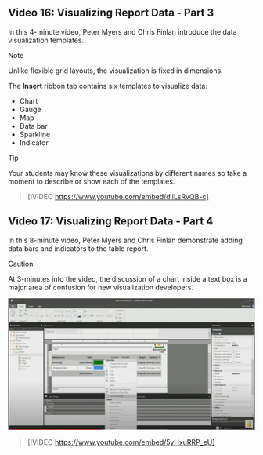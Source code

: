 ## Video  16: Visualizing Report Data - Part 3
In this 4-minute video, Peter Myers and Chris Finlan introduce the data visualization templates. 

> [!NOTE]
> Unlike flexible grid layouts, the visualization is fixed in dimensions.  

The **Insert** ribbon tab contains six templates to visualize data:
- Chart
- Gauge
- Map
- Data bar
- Sparkline
- Indicator

> [!TIP]
> Your students may know these visualizations by different names so take a moment to describe or show each of the templates.


> [!VIDEO https://www.youtube.com/embed/dliLsRvQB-c]


## Video 17: Visualizing Report Data - Part 4
In this 8-minute video, Peter Myers and Chris Finlan demonstrate adding data bars and indicators to the table report.


> [!CAUTION]
> At 3-minutes into the video, the discussion of a chart inside a text box is a major area of confusion for new visualization developers. 

![Screenshot of a chart in a textbox](../media/chart-textbox.png)


> [!VIDEO https://www.youtube.com/embed/5yHxuRRP_eU]